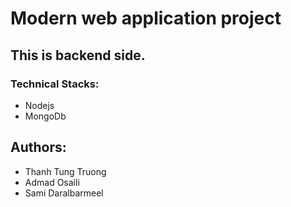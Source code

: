 # Modern web application project

## This is backend side.
### Technical Stacks:
- Nodejs
- MongoDb
## Authors:
- Thanh Tung Truong
- Admad Osaili
- Sami Daralbarmeel
